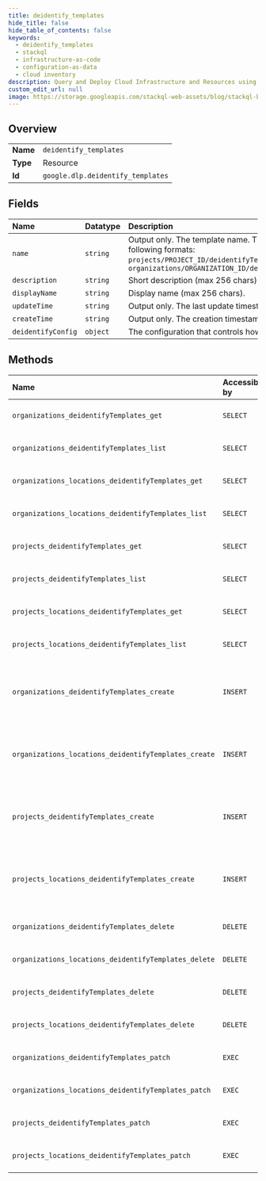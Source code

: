 ```yaml
---
title: deidentify_templates
hide_title: false
hide_table_of_contents: false
keywords:
  - deidentify_templates
  - stackql
  - infrastructure-as-code
  - configuration-as-data
  - cloud inventory
description: Query and Deploy Cloud Infrastructure and Resources using SQL
custom_edit_url: null
image: https://storage.googleapis.com/stackql-web-assets/blog/stackql-blog-post-featured-image.png
---
```

  
    

## Overview
<table><tbody>
<tr><td><b>Name</b></td><td><code>deidentify_templates</code></td></tr>
<tr><td><b>Type</b></td><td>Resource</td></tr>
<tr><td><b>Id</b></td><td><code>google.dlp.deidentify_templates</code></td></tr>
</tbody></table>

## Fields
| Name | Datatype | Description |
|:-----|:---------|:------------|
| `name` | `string` | Output only. The template name. The template will have one of the following formats: `projects/PROJECT_ID/deidentifyTemplates/TEMPLATE_ID` OR `organizations/ORGANIZATION_ID/deidentifyTemplates/TEMPLATE_ID` |
| `description` | `string` | Short description (max 256 chars). |
| `displayName` | `string` | Display name (max 256 chars). |
| `updateTime` | `string` | Output only. The last update timestamp of an inspectTemplate. |
| `createTime` | `string` | Output only. The creation timestamp of an inspectTemplate. |
| `deidentifyConfig` | `object` | The configuration that controls how the data will change. |
## Methods
| Name | Accessible by | Required Params | Description |
|:-----|:--------------|:----------------|:------------|
| `organizations_deidentifyTemplates_get` | `SELECT` | `name` | Gets a DeidentifyTemplate. See https://cloud.google.com/dlp/docs/creating-templates-deid to learn more. |
| `organizations_deidentifyTemplates_list` | `SELECT` | `parent` | Lists DeidentifyTemplates. See https://cloud.google.com/dlp/docs/creating-templates-deid to learn more. |
| `organizations_locations_deidentifyTemplates_get` | `SELECT` | `name` | Gets a DeidentifyTemplate. See https://cloud.google.com/dlp/docs/creating-templates-deid to learn more. |
| `organizations_locations_deidentifyTemplates_list` | `SELECT` | `parent` | Lists DeidentifyTemplates. See https://cloud.google.com/dlp/docs/creating-templates-deid to learn more. |
| `projects_deidentifyTemplates_get` | `SELECT` | `name` | Gets a DeidentifyTemplate. See https://cloud.google.com/dlp/docs/creating-templates-deid to learn more. |
| `projects_deidentifyTemplates_list` | `SELECT` | `parent` | Lists DeidentifyTemplates. See https://cloud.google.com/dlp/docs/creating-templates-deid to learn more. |
| `projects_locations_deidentifyTemplates_get` | `SELECT` | `name` | Gets a DeidentifyTemplate. See https://cloud.google.com/dlp/docs/creating-templates-deid to learn more. |
| `projects_locations_deidentifyTemplates_list` | `SELECT` | `parent` | Lists DeidentifyTemplates. See https://cloud.google.com/dlp/docs/creating-templates-deid to learn more. |
| `organizations_deidentifyTemplates_create` | `INSERT` | `parent` | Creates a DeidentifyTemplate for re-using frequently used configuration for de-identifying content, images, and storage. See https://cloud.google.com/dlp/docs/creating-templates-deid to learn more. |
| `organizations_locations_deidentifyTemplates_create` | `INSERT` | `parent` | Creates a DeidentifyTemplate for re-using frequently used configuration for de-identifying content, images, and storage. See https://cloud.google.com/dlp/docs/creating-templates-deid to learn more. |
| `projects_deidentifyTemplates_create` | `INSERT` | `parent` | Creates a DeidentifyTemplate for re-using frequently used configuration for de-identifying content, images, and storage. See https://cloud.google.com/dlp/docs/creating-templates-deid to learn more. |
| `projects_locations_deidentifyTemplates_create` | `INSERT` | `parent` | Creates a DeidentifyTemplate for re-using frequently used configuration for de-identifying content, images, and storage. See https://cloud.google.com/dlp/docs/creating-templates-deid to learn more. |
| `organizations_deidentifyTemplates_delete` | `DELETE` | `name` | Deletes a DeidentifyTemplate. See https://cloud.google.com/dlp/docs/creating-templates-deid to learn more. |
| `organizations_locations_deidentifyTemplates_delete` | `DELETE` | `name` | Deletes a DeidentifyTemplate. See https://cloud.google.com/dlp/docs/creating-templates-deid to learn more. |
| `projects_deidentifyTemplates_delete` | `DELETE` | `name` | Deletes a DeidentifyTemplate. See https://cloud.google.com/dlp/docs/creating-templates-deid to learn more. |
| `projects_locations_deidentifyTemplates_delete` | `DELETE` | `name` | Deletes a DeidentifyTemplate. See https://cloud.google.com/dlp/docs/creating-templates-deid to learn more. |
| `organizations_deidentifyTemplates_patch` | `EXEC` | `name` | Updates the DeidentifyTemplate. See https://cloud.google.com/dlp/docs/creating-templates-deid to learn more. |
| `organizations_locations_deidentifyTemplates_patch` | `EXEC` | `name` | Updates the DeidentifyTemplate. See https://cloud.google.com/dlp/docs/creating-templates-deid to learn more. |
| `projects_deidentifyTemplates_patch` | `EXEC` | `name` | Updates the DeidentifyTemplate. See https://cloud.google.com/dlp/docs/creating-templates-deid to learn more. |
| `projects_locations_deidentifyTemplates_patch` | `EXEC` | `name` | Updates the DeidentifyTemplate. See https://cloud.google.com/dlp/docs/creating-templates-deid to learn more. |
